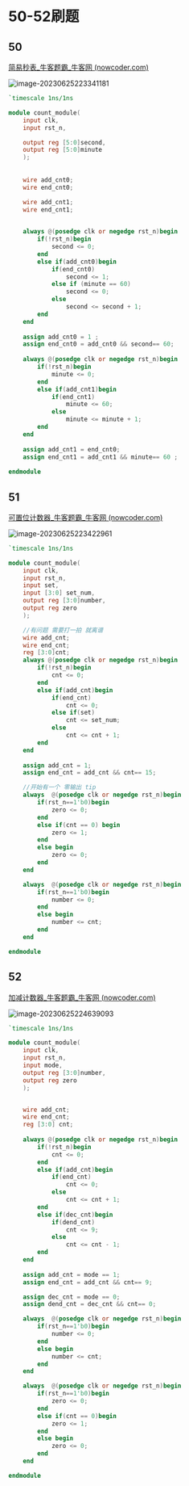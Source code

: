 # 50-52刷题

## 50

[简易秒表_牛客题霸_牛客网 (nowcoder.com)](https://www.nowcoder.com/practice/6493ca8c7b67499f918e1fa33b4cdeda?tpId=302&tqId=5000633&ru=%2Fpractice%2F39f6766689cc448e928a0921d1d1f858&qru=%2Fta%2Fverilog-advanced%2Fquestion-ranking&sourceUrl=%2Fexam%2Fcompany)

![image-20230625223341181](https://ayu-990121-1302263000.cos.ap-nanjing.myqcloud.com/makedown/20230625223341.png)

```verilog
`timescale 1ns/1ns

module count_module(
	input clk,
	input rst_n,

    output reg [5:0]second,
    output reg [5:0]minute
	);
	
	                    
    wire add_cnt0;
    wire end_cnt0;

    wire add_cnt1;
    wire end_cnt1;

                        
    always @(posedge clk or negedge rst_n)begin
        if(!rst_n)begin
            second <= 0;
        end
        else if(add_cnt0)begin
            if(end_cnt0)
                second <= 1;
            else if (minute == 60)
                second <= 0;
            else
                second <= second + 1;
        end
    end
                        
    assign add_cnt0 = 1 ;
    assign end_cnt0 = add_cnt0 && second== 60;
                        
    always @(posedge clk or negedge rst_n)begin 
        if(!rst_n)begin
            minute <= 0;
        end
        else if(add_cnt1)begin
            if(end_cnt1)
                minute <= 60;
            else
                minute <= minute + 1;
        end
    end
                        
    assign add_cnt1 = end_cnt0;
    assign end_cnt1 = add_cnt1 && minute== 60 ;
	
endmodule
```



## 51

[可置位计数器_牛客题霸_牛客网 (nowcoder.com)](https://www.nowcoder.com/practice/b96def986e29475e8100c213178b73a8?tpId=302&tags=&title=&difficulty=0&judgeStatus=0&rp=0&sourceUrl=%2Fexam%2Fcompany)

![image-20230625223422961](https://ayu-990121-1302263000.cos.ap-nanjing.myqcloud.com/makedown/20230625223423.png)

```verilog
`timescale 1ns/1ns

module count_module(
	input clk,
	input rst_n,
	input set,
	input [3:0] set_num,
	output reg [3:0]number,
	output reg zero
	);

    //有问题 需要打一拍 就离谱
    wire add_cnt;
    wire end_cnt;
    reg [3:0]cnt;                   
    always @(posedge clk or negedge rst_n)begin
        if(!rst_n)begin
            cnt <= 0;
        end
        else if(add_cnt)begin
            if(end_cnt)
                cnt <= 0;
            else if(set)
                cnt <= set_num;
            else
                cnt <= cnt + 1;
        end
    end
                        
    assign add_cnt = 1;  
    assign end_cnt = add_cnt && cnt== 15; 

    //开始有一个 零输出 tip
    always  @(posedge clk or negedge rst_n)begin
        if(rst_n==1'b0)begin
            zero <= 0;
        end
        else if(cnt == 0) begin
            zero <= 1;
        end
        else begin
            zero <= 0;
        end 
    end

    always  @(posedge clk or negedge rst_n)begin
        if(rst_n==1'b0)begin
            number <= 0;
        end
        else begin
            number <= cnt;
        end
    end

endmodule
```



## 52

[加减计数器_牛客题霸_牛客网 (nowcoder.com)](https://www.nowcoder.com/practice/9d50eb2addaf4a37b7cd5a5ee7b297f6?tpId=302&tags=&title=&difficulty=0&judgeStatus=0&rp=0&sourceUrl=%2Fexam%2Fcompany)

![image-20230625224639093](https://ayu-990121-1302263000.cos.ap-nanjing.myqcloud.com/makedown/20230625224639.png)

```verilog
`timescale 1ns/1ns

module count_module(
	input clk,
	input rst_n,
	input mode,
	output reg [3:0]number,
	output reg zero
	);


    wire add_cnt;
    wire end_cnt;
    reg [3:0] cnt;
                        
    always @(posedge clk or negedge rst_n)begin
        if(!rst_n)begin
            cnt <= 0;
        end
        else if(add_cnt)begin
            if(end_cnt)
                cnt <= 0;
            else
                cnt <= cnt + 1;
        end
        else if(dec_cnt)begin
            if(dend_cnt)
                cnt <= 9;
            else
                cnt <= cnt - 1;
        end
    end
                        
    assign add_cnt = mode == 1;  
    assign end_cnt = add_cnt && cnt== 9; 

    assign dec_cnt = mode == 0;  
    assign dend_cnt = dec_cnt && cnt== 0; 

    always  @(posedge clk or negedge rst_n)begin
        if(rst_n==1'b0)begin
            number <= 0;
        end
        else begin
            number <= cnt;
        end
    end

    always  @(posedge clk or negedge rst_n)begin
        if(rst_n==1'b0)begin
            zero <= 0;
        end
        else if(cnt == 0)begin
            zero <= 1;
        end
        else begin
            zero <= 0;
        end
    end

endmodule
```


